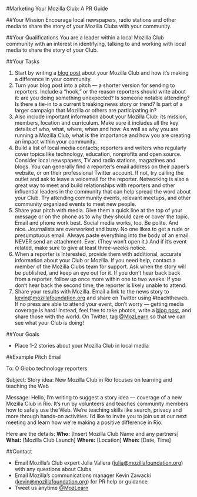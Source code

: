 #Marketing Your Mozilla Club: A PR Guide

##Your Mission
Encourage local newspapers, radio stations and other media to share the story of your Mozilla Clubs with your community.

##Your Qualifications
You are a leader within a local Mozilla Club community with an interest in identifying, talking to and working with local media to share the story of your Club.

##Your Tasks
1. Start by writing a [blog post](http://mozilla.github.io/learning-networks/clubs/marketing-your-mozilla-club-writing-a-blog/) about your Mozilla Club and how it’s making a difference in your community. 
2. Turn your blog post into a pitch — a shorter version for sending to reporters. Include a “hook,” or the reason reporters should write about it: are you doing something unexpected? Is someone notable attending? Is there a tie-in to a current breaking news story or trend? Is part of a larger campaign that Mozilla or others are participating in?
3. Also include important information about your Mozilla Club: its mission, members, location and curriculum. Make sure it includes all the key details of who, what, where, when and how. As well as why you are running a Mozilla Club, what is the importance and how you are creating an impact within your community. 
4. Build a list of local media contacts; reporters and writers who regularly cover topics like technology, education, nonprofits and open source. Consider local newspapers, TV and radio stations, magazines and blogs. You can generally find a reporter’s email address on their paper’s website, or on their professional Twitter account. If not, try calling the outlet and ask to leave a voicemail for the reporter. Networking is also a great way to meet and build relationships with reporters and other influential leaders in the community that can help spread the word about your Club. Try attending community events, relevant meetups, and other community organized events to meet new people. 
5. Share your pitch with media. Give them a quick line at the top of your message or on the phone as to why they should care or cover the topic. Email and phone work best. Social media works, too. Be polite. And nice. Journalists are overworked and busy. No one likes to get a rude or presumptuous email. Always paste everything into the body of an email. NEVER send an attachment. Ever. (They won’t open it.)  And if it’s event related, make sure to give at least three-weeks notice. 
6. When a reporter is interested, provide them with additional, accurate information about your Club or Mozilla. If you need help, contact a member of the Mozilla Clubs team for support. Ask when the story will be published, and keep an eye out for it. If you don’t hear back back from a reporter, follow up once more within one to two weeks. If you don’t hear back the second time, the reporter is likely unable to attend. 
7. Share your results with Mozilla. Email a link to the news story to kevin@mozillafoundation.org and share on Twitter using #teachtheweb. If no press are able to attend your event, don’t worry — getting media coverage is hard! Instead, feel free to take photos, write a [blog post](http://mozilla.github.io/learning-networks/clubs/marketing-your-mozilla-club-writing-a-blog/), and share those with the world. On Twitter, tag [@MozLearn](https://twitter.com/MozLearn) so that we can see what your Club is doing!

##Your Goals
* Place 1-2 stories about your Mozilla Club in local media

##Example Pitch Email

To: O Globo technology reporters

Subject: Story idea: New Mozilla Club in Rio focuses on learning and teaching the Web

Message: Hello, I’m writing to suggest a story idea — coverage of a new Mozilla Club in Rio. It’s run by volunteers and teaches community members how to safely use the Web. We’re teaching skills like search, privacy and more through hands-on activities. I’d like to invite you to join us at our next meeting and learn how we’re making a positive difference in Rio.

Here are the details:
**Who:** [Insert Mozilla Club Name and any partners]
**What:** [Mozilla Club Launch]
**Where:** [Location]
**When:** [Date, Time] 

##Contact
* Email Mozilla’s Club expert Julia Vallera (julia@mozillafoundation.org) with any questions about Clubs
* Email Mozilla’s communications manager Kevin Zawacki (kevin@mozillafoundation.org) for PR help or guidance 
* Tweet us anytime [@MozLearn](https://twitter.com/MozLearn)
